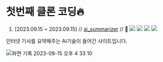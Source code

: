 # 첫번째 클론 코딩🔥

1.  [2023.09.15 ~ 2023.09.15] // [ai_summarizer](https://github.com/manymogo/clone_repo/tree/main/ai_summarizer) // 📌 <img src="https://img.shields.io/badge/React-61DAFB?style=flat&logo=React&logoColor=white"/> <img src="https://img.shields.io/badge/Redux toolkit-764ABC?style=flat&logo=Redux&logoColor=white"/> <img src="https://img.shields.io/badge/Tailwind CSS-06B6D4?style=flat&logo=TailwindCSS&logoColor=white"/> <img src="https://img.shields.io/badge/Vite-646CFF?style=flat&logo=Vite&logoColor=yellow"/>

인터넷 기사를 요약해주는 AI기술이 들어간 사이트입니다.

![화면 기록 2023-09-15 오후 4 33 10](https://github.com/manymogo/clone_repo/assets/130689753/62969741-272d-4bc1-b3be-741dcd74cba8)
